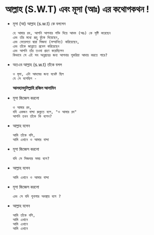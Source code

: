 # আল্লাহ (S.W.T) এবং মূসা (আঃ) এর কথোপকথন !

* মূসা (আ) আল্লাহ (s.w.t) কে বললেন

      হে আমার রব, আপনি আপনার শক্তি দিয়ে আদম (আঃ) কে সৃষ্টি করেছেন
      এবং তাঁর মধ্যে রূহু ফুঁকে দিয়েছেন,
      এবং ফেরেশতা দ্বারা সিজদা (সম্মানিত) করিয়েছেন,
      এবং তাঁকে জান্নাতে প্রবেশ করিয়েছেন
      এবং আপনি তাঁর তওবা গ্রহণ করেছিলেন
      কিভাবে সে এই সব অনুগ্রহের জন্য আপনার শুকরিয়া আদায় করতে পারে?

* অতএব আল্লাহ (s.w.t) তাঁকে বলল

      ও মূসা, এটা আদমের জন্য যথেষ্ট ছিল
      যে সে বলেছিল -
     **আলহামদুলিল্লাহি রব্বিল আলামিন**

* মূসা জিজ্ঞেস করলো 

      ও আমার রব,
      যদি একজন বান্দা রুকুতে বলে, "ও আমার রব"
      আপনি তখন তাঁকে কি বলেন? 

* আল্লাহ বলেন
      
      আমি তাঁকে বলি, 
      আমি এখানে ও আমার বান্দা 

* মূসা জিজ্ঞেস করলো

      যদি সে সিজদার সময় বলে? 

* আল্লাহ বলেন

      আমি এখানে ও আমার বান্দা 

* মূসা জিজ্ঞেস করলো

      এবং সে যদি গুনাগার অবস্থায় বলে ?
 
* আল্লাহ বলেন

      আমি তাঁকে বলি, 
      আমি এখানে
      আমি এখানে
      আমি এখানে
